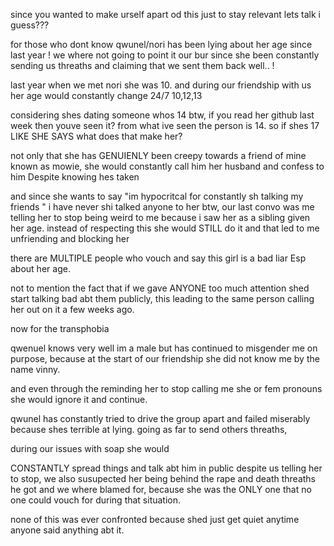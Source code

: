 since you wanted to make urself apart od this just to stay relevant lets talk i guess???

for those who dont know qwunel/nori has been lying about her age since last year  ! we where not going to point it our bur since she been constantly sending us threaths and claiming that we sent them back well.. !

last year when we met nori she was 10.
and during our friendship with us her age would constantly change 24/7 10,12,13

considering shes dating someone whos 14 btw, if you read her github last week then youve seen it? from what ive seen the person is 14. so if shes 17 LIKE SHE SAYS what does that make her?


not only that she has GENUIENLY been creepy towards a friend of mine known as mowie, she would constantly call him her husband and confess to him Despite knowing hes  taken


and since she wants to say "im hypocritcal for constantly sh talking my friends " i have never shi talked anyone to her btw, our last convo was me telling her to stop being weird to me because i saw her as a sibling given her age. instead of respecting this she would STILL do it and that led to me unfriending and blocking her


there are MULTIPLE people who vouch and say this girl is a bad liar 
Esp about her age. 

not to mention the fact that if we gave ANYONE too much attention shed start talking bad abt them publicly, this leading to the same person calling her out on it a few weeks ago.


now for the transphobia

qwenuel knows very well im a male but has continued to misgender me on purpose, because at the start of our friendship she did not know me by the name vinny.  

and even through the reminding her to stop calling me she or fem pronouns she would ignore it and continue. 

qwunel has constantly tried to drive the group apart and failed miserably because shes terrible at lying. going as far to send others threaths,


during our issues with soap she would 

CONSTANTLY spread things and talk abt him in public despite us telling her to stop, we also susupected her being behind the rape and death threaths he got and we where blamed for, because she was the ONLY one that no one could vouch for during that situation. 

none of this was ever confronted because shed just get quiet anytime anyone said anything abt it.


